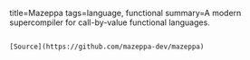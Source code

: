 title=Mazeppa
tags=language, functional
summary=A modern supercompiler for call-by-value functional languages.
~~~~~~

[Source](https://github.com/mazeppa-dev/mazeppa)
